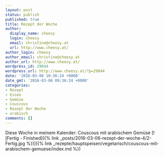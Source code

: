 ```yaml
---
layout: post
status: publish
published: true
title: Rezept der Woche
author:
  display_name: cheesy
  login: cheesy
  email: christine@cheesy.at
  url: http://www.cheesy.at/
author_login: cheesy
author_email: christine@cheesy.at
author_url: http://www.cheesy.at/
wordpress_id: 29044
wordpress_url: http://www.cheesy.at/?p=29044
date: '2016-03-06 10:36:24 +0000'
date_gmt: '2016-03-06 09:36:24 +0000'
categories:
- Rezept
- Essen
- Gemüse
- Couscous
- Rezept der Woche
- arabisch
comments: []
---
```

Diese Woche in meinem Kalender: Couscous mit arabischem Gemüse
[![Fertig - Finished]({% link _posts/2016-03-06-rezept-der-woche-4/2-Fertig.jpg %})]({% link _rezepte/hauptspeisen/vegetarisch/couscous-mit-arabischem-gemuese/index.md %})
